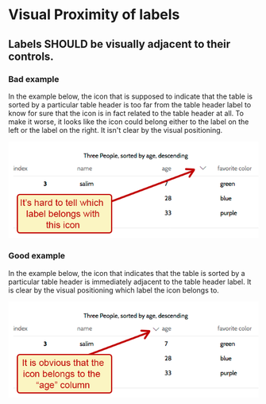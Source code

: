 # Visual Proximity of labels

## Labels SHOULD be visually adjacent to their controls.

### Bad example

In the example below, the icon that is supposed to indicate that the table is sorted by a particular table header is too far from the table header label to know for sure that the icon is in fact related to the table header at all. To make it worse, it looks like the icon could belong either to the label on the left or the label on the right. It isn't clear by the visual positioning.

![Screenshot of an icon too far from its label](label-icon.png)

### Good example

In the example below, the icon that indicates that the table is sorted by a particular table header is immediately adjacent to the table header label. It is clear by the visual positioning which label the icon belongs to.

![Screenshot of an icon close to its label](label-icon-good.png)

